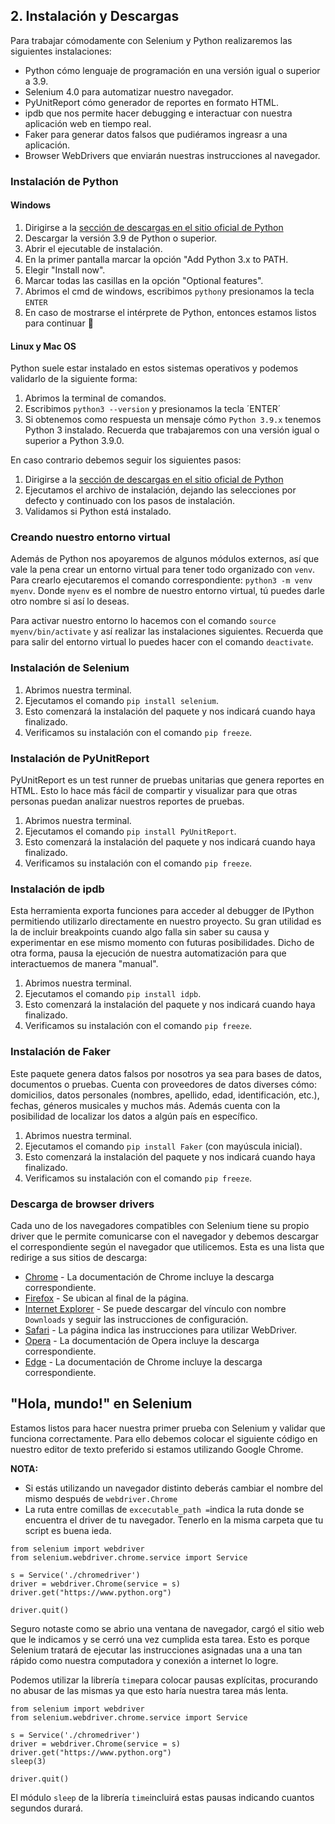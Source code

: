 ## 2. Instalación y Descargas
Para trabajar cómodamente con Selenium y Python realizaremos las siguientes instalaciones:
- Python cómo lenguaje de programación en una versión igual o superior a 3.9.
- Selenium 4.0 para automatizar nuestro navegador.
- PyUnitReport cómo generador de reportes en formato HTML.
- ipdb que nos permite hacer debugging e interactuar con nuestra aplicación web en tiempo real.
- Faker para generar datos falsos que pudiéramos ingreasr a una aplicación.
- Browser WebDrivers que enviarán nuestras instrucciones al navegador.

### Instalación de Python
#### Windows
1. Dirigirse a la [sección de descargas en el sitio oficial de Python](https://www.python.org/downloads/)
2. Descargar la versión 3.9 de Python o superior.
3. Abrir el ejecutable de instalación.
4. En la primer pantalla marcar la opción "Add Python 3.x to PATH.
5. Elegir "Install now".
6. Marcar todas las casillas en la opción "Optional features".
7. Abrimos el cmd de windows, escribimos `python`y presionamos la tecla `ENTER`
8. En caso de mostrarse el intérprete de Python, entonces estamos listos para continuar 🎉

#### Linux y Mac OS
Python suele estar instalado en estos sistemas operativos y podemos validarlo de la siguiente forma:
1. Abrimos la terminal de comandos.
2. Escribimos `python3 --version` y presionamos la tecla ´ENTER´
3. Si obtenemos como respuesta un mensaje cómo `Python 3.9.x` tenemos Python 3 instalado. Recuerda que trabajaremos con una versión igual o superior a Python 3.9.0.

En caso contrario debemos seguir los siguientes pasos:
1. Dirigirse a la [sección de descargas en el sitio oficial de Python](https://www.python.org/downloads/)
2. Ejecutamos el archivo de instalación, dejando las selecciones por defecto y continuado con los pasos de instalación.
3. Validamos si Python está instalado.

### Creando nuestro entorno virtual
Además de Python nos apoyaremos de algunos módulos externos, así que vale la pena crear un entorno virtual para tener todo organizado con `venv`.
Para crearlo ejecutaremos el comando correspondiente:
`python3 -m venv myenv`.
Donde `myenv` es el nombre de nuestro entorno virtual, tú puedes darle otro nombre si así lo deseas.

Para activar nuestro entorno lo hacemos con el comando `source myenv/bin/activate` y así realizar las instalaciones siguientes.
Recuerda que para salir del entorno virtual lo puedes hacer con el comando `deactivate`.

### Instalación de Selenium
1. Abrimos nuestra terminal.
2. Ejecutamos el comando `pip install selenium`.
3. Esto comenzará la instalación del paquete y nos indicará cuando haya finalizado.
4. Verificamos su instalación con el comando `pip freeze`.

### Instalación de PyUnitReport
PyUnitReport es un test runner de pruebas unitarias que genera reportes en HTML. Esto lo hace más fácil de compartir y visualizar para que otras personas puedan analizar nuestros reportes de pruebas.
1. Abrimos nuestra terminal.
2. Ejecutamos el comando `pip install PyUnitReport`.
3. Esto comenzará la instalación del paquete y nos indicará cuando haya finalizado.
4. Verificamos su instalación con el comando `pip freeze`.

### Instalación de ipdb
Esta herramienta exporta funciones para acceder al debugger de IPython permitiendo utilizarlo directamente en nuestro proyecto. Su gran utilidad es la de incluir breakpoints cuando algo falla sin saber su causa y experimentar en ese mismo momento con futuras posibilidades. Dicho de otra forma, pausa la ejecución de nuestra automatización para que interactuemos de manera "manual".
1. Abrimos nuestra terminal.
2. Ejecutamos el comando `pip install idpb`.
3. Esto comenzará la instalación del paquete y nos indicará cuando haya finalizado.
4. Verificamos su instalación con el comando `pip freeze`.

### Instalación de Faker
Este paquete genera datos falsos por nosotros ya sea para bases de datos, documentos o pruebas. Cuenta con proveedores de datos diverses cómo: domicilios, datos personales (nombres, apellido, edad, identificación, etc.), fechas, géneros musicales y muchos más. Además cuenta con la posibilidad de localizar los datos a algún país en específico.
1. Abrimos nuestra terminal.
2. Ejecutamos el comando `pip install Faker` (con mayúscula inicial).
3. Esto comenzará la instalación del paquete y nos indicará cuando haya finalizado.
4. Verificamos su instalación con el comando `pip freeze`.

### Descarga de browser drivers
Cada uno de los navegadores compatibles con Selenium tiene su propio driver que le permite comunicarse con el navegador y debemos descargar el correspondiente según el navegador que utilicemos.
Esta es una lista que redirige a sus sitios de descarga:
- [Chrome](https://sites.google.com/chromium.org/driver/) - La documentación de Chrome incluye la descarga correspondiente.
- [Firefox](https://github.com/mozilla/geckodriver/releases) - Se ubican al final de la página.
- [Internet Explorer](https://github.com/SeleniumHQ/selenium/wiki/InternetExplorerDriver) - Se puede descargar del vínculo con nombre  `Downloads` y seguir las instrucciones de configuración.
- [Safari](https://developer.apple.com/documentation/webkit/testing_with_webdriver_in_safari) - La página indica las instrucciones para utilizar WebDriver.
- [Opera](https://github.com/operasoftware/operachromiumdriver/releases) - La documentación de Opera incluye la descarga correspondiente.
- [Edge](https://developer.microsoft.com/en-us/microsoft-edge/tools/webdriver) - La documentación de Chrome incluye la descarga correspondiente.

## "Hola, mundo!" en Selenium
Estamos listos para hacer nuestra primer prueba con Selenium y validar que funciona correctamente.
Para ello debemos colocar el siguiente código en nuestro editor de texto preferido si estamos utilizando Google Chrome.

**NOTA:**
- Si estás utilizando un navegador distinto deberás cambiar el nombre del mismo después de `webdriver.Chrome`
- La ruta entre comillas de `excecutable_path =`indica la ruta donde se encuentra el driver de tu navegador. Tenerlo en la misma carpeta que tu script es buena ieda.

```
from selenium import webdriver
from selenium.webdriver.chrome.service import Service

s = Service('./chromedriver')
driver = webdriver.Chrome(service = s)
driver.get("https://www.python.org")

driver.quit()
```

Seguro notaste como se abrio una ventana de navegador, cargó el sitio web que le indicamos y se cerró una vez cumplida esta tarea. Esto es porque Selenium tratará de ejecutar las instrucciones asignadas una a una tan rápido como nuestra computadora y conexión a internet lo logre.

Podemos utilizar la librería `time`para colocar pausas explícitas, procurando no abusar de las mismas ya que esto haría nuestra tarea más lenta.

```
from selenium import webdriver
from selenium.webdriver.chrome.service import Service

s = Service('./chromedriver')
driver = webdriver.Chrome(service = s)
driver.get("https://www.python.org")
sleep(3)

driver.quit()
```

El módulo `sleep` de la librería `time`incluirá estas pausas indicando cuantos segundos durará.
